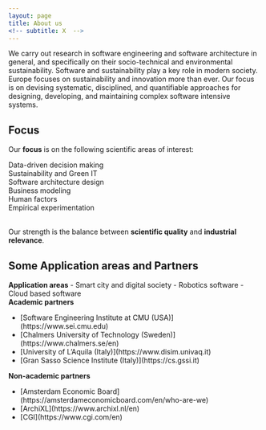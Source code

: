 ```yaml
---
layout: page
title: About us
<!-- subtitle: X  -->
---
```


We carry out research in software engineering and software architecture in general, and specifically on their socio-technical and environmental sustainability. Software and sustainability play a key role in modern society. Europe focuses on sustainability and innovation more than ever. Our focus is on devising systematic, disciplined, and quantifiable approaches for designing, developing, and maintaining complex software intensive systems.

## Focus

Our **focus** is on the following scientific areas of interest:

<div class="row "><div class="col-lg-2 col-md-12 col-xs-12 col-sm-12">
<div id="osc_servicebox_0" class="osc_servicebox "><span class="fa fa-bar-chart-o icon_bg iconcircle"></span><div class="osc_servicebox_content">Data-driven decision making</div></div>
</div>
<div class="col-lg-2 col-md-12 col-xs-12 col-sm-12">
<div id="osc_servicebox_1" class="osc_servicebox "><span class="fa fa-dashboard icon_bg iconcircle"></span><div class="osc_servicebox_content">Sustainability and Green IT</div></div>
</div>
<div class="col-lg-2 col-md-12 col-xs-12 col-sm-12">
<div id="osc_servicebox_2" class="osc_servicebox "><span class="fa fa-cubes icon_bg iconcircle"></span><div class="osc_servicebox_content">Software architecture design</div></div>
</div>
<div class="col-lg-2 col-md-12 col-xs-12 col-sm-12">
<div id="osc_servicebox_4" class="osc_servicebox "><span class="fa fa-line-chart icon_bg iconcircle"></span><div class="osc_servicebox_content">Business modeling</div></div>
</div>
<div class="col-lg-2 col-md-12 col-xs-12 col-sm-12">
<div id="osc_servicebox_5" class="osc_servicebox "><span class="fa fa-users icon_bg iconcircle"></span><div class="osc_servicebox_content">Human factors</div></div>
</div>
<div class="col-lg-2 col-md-12 col-xs-12 col-sm-12">
<div id="osc_servicebox_3" class="osc_servicebox "><span class="fa fa-flask icon_bg iconcircle"></span><div class="osc_servicebox_content">Empirical experimentation</div></div>
</div>
<br />
</div>

Our strength is the balance between **scientific quality** and **industrial relevance**.

## Some Application areas and Partners

<div class="row">
  <div class="column">
  <b>Application areas</b>
  - Smart city and digital society</li>
  - Robotics software</li>
  - Cloud based software
  </div>
  <div class="column">
  <b>Academic partners</b>
  <ul>
  <li>[Software Engineering Institute at CMU (USA)](https://www.sei.cmu.edu)</li>
  <li>[Chalmers University of Technology (Sweden)](https://www.chalmers.se/en)</li>
  <li>[University of L’Aquila (Italy)](https://www.disim.univaq.it)</li>
  <li>[Gran Sasso Science Institute (Italy)](https://cs.gssi.it)</li>
</ul>
  </div>
  <div class="column">
  <b>Non-academic partners</b>
  <ul>
  <li>[Amsterdam Economic Board](https://amsterdameconomicboard.com/en/who-are-we)</li>
  <li>[ArchiXL](https://www.archixl.nl/en)</li>
  <li>[CGI](https://www.cgi.com/en)</li>
</ul>
  </div>
</div>
